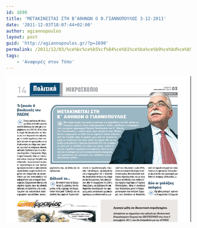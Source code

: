```yaml
---
id: 1690
title: 'ΜΕΤΑΚΙΝΕΙΤΑΙ ΣΤΗ Β’ΑΘΗΝΩΝ Ο Θ.ΓΙΑΝΝΟΠΟΥΛΟΣ 3-12-2011'
date: '2011-12-03T18:07:44+02:00'
author: agiannopoulos
layout: post
guid: 'http://agiannopoulos.gr/?p=1690'
permalink: /2011/12/03/%ce%bc%ce%b5%cf%84%ce%b1%ce%ba%ce%b9%ce%bd%ce%b5%ce%b9%cf%84%ce%b1%ce%b9-%cf%83%cf%84%ce%b7-%ce%b2%ce%b1%ce%b8%ce%b7%ce%bd%cf%89%ce%bd-%ce%bf-%ce%b8-%ce%b3%ce%b9%ce%b1%ce%bd%ce%bd%ce%bf%cf%80%ce%bf/
tags:
    - 'Αναφορές στον Τύπο'
---
```


[![](/wp-content/uploads/2012/04/cebcceb5cf84ceb1cebaceb9cebdceb5ceb9cf84ceb1ceb9-cf83cf84ceb7-ceb2ceb1ceb8ceb7cebdcf89cebd-cebf-ceb8-ceb3ceb9ceb1cebdcebdcebfcf80cebf.jpg?w=300 "ΜΕΤΑΚΙΝΕΙΤΑΙ ΣΤΗ Β'ΑΘΗΝΩΝ Ο Θ.ΓΙΑΝΝΟΠΟΥΛΟΣ - 03122011")](/wp-content/uploads/2012/04/cebcceb5cf84ceb1cebaceb9cebdceb5ceb9cf84ceb1ceb9-cf83cf84ceb7-ceb2ceb1ceb8ceb7cebdcf89cebd-cebf-ceb8-ceb3ceb9ceb1cebdcebdcebfcf80cebf.jpg)